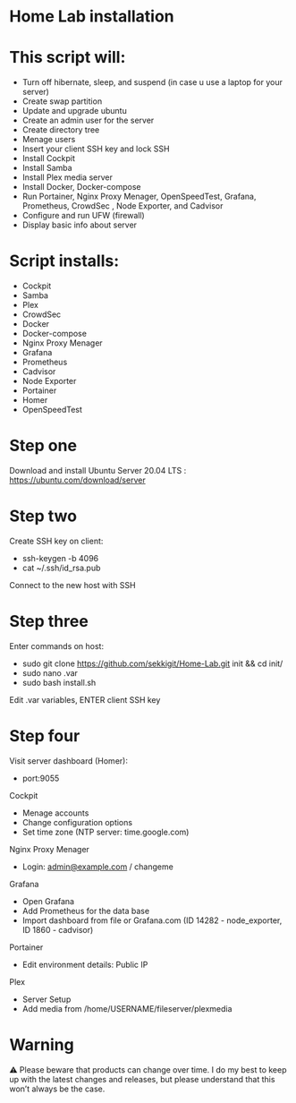 # Home Lab installation

# This script will:

   - Turn off hibernate, sleep, and suspend (in case u use a laptop for your server)
   - Create swap partition
   - Update and upgrade ubuntu
   - Create an admin user for the server
   - Create directory tree
   - Menage users
   - Insert your client SSH key and lock SSH
   - Install Cockpit
   - Install Samba
   - Install Plex media server
   - Install Docker, Docker-compose
   - Run Portainer, Nginx Proxy Menager, OpenSpeedTest, Grafana, Prometheus, CrowdSec , Node Exporter, and Cadvisor
   - Configure and run UFW (firewall)
   - Display basic info about server

# Script installs: 

   - Cockpit
   - Samba
   - Plex
   - CrowdSec
   - Docker
   - Docker-compose
   - Nginx Proxy Menager
   - Grafana
   - Prometheus
   - Cadvisor
   - Node Exporter
   - Portainer
   - Homer
   - OpenSpeedTest


# Step one

Download and install Ubuntu Server 20.04 LTS : https://ubuntu.com/download/server


# Step two

Create SSH key on client:
   - ssh-keygen -b 4096
   - cat ~/.ssh/id_rsa.pub
   
Connect to the new host with SSH


# Step three

Enter commands on host:
   - sudo git clone https://github.com/sekkigit/Home-Lab.git init && cd init/
   - sudo nano .var
   - sudo bash install.sh

Edit .var variables, ENTER client SSH key


# Step four

Visit server dashboard (Homer):
   - port:9055

Cockpit
   - Menage accounts
   - Change configuration options
   - Set time zone (NTP server: time.google.com)

Nginx Proxy Menager
   - Login: admin@example.com / changeme

Grafana
   - Open Grafana
   - Add Prometheus for the data base
   - Import dashboard from file or Grafana.com (ID 14282 - node_exporter, ID 1860 - cadvisor)

Portainer
   - Edit environment details: Public IP

Plex
   - Server Setup
   - Add media from /home/USERNAME/fileserver/plexmedia


# Warning

⚠️ Please beware that products can change over time. I do my best to keep up with the latest changes and releases, but please understand that this won’t always be the case.